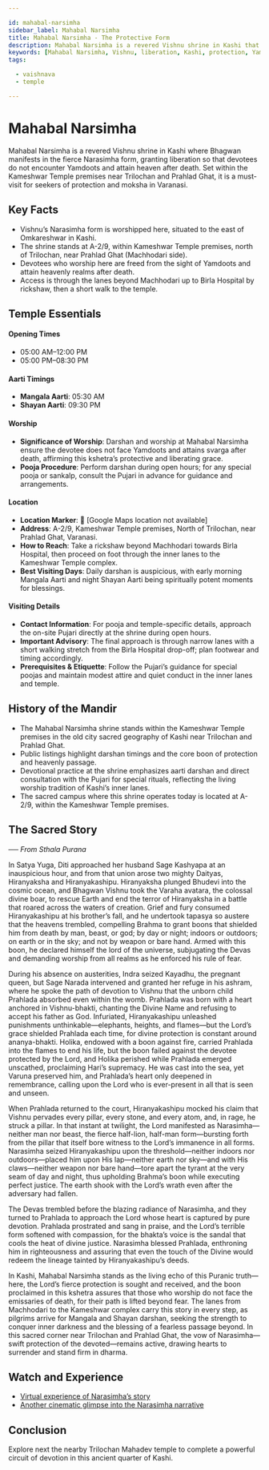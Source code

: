 ```yaml
---

id: mahabal-narsimha
sidebar_label: Mahabal Narsimha
title: Mahabal Narsimha - The Protective Form
description: Mahabal Narsimha is a revered Vishnu shrine in Kashi that grants liberation and protects devotees from the sight of Yamdoots after death.
keywords: [Mahabal Narsimha, Vishnu, liberation, Kashi, protection, Yamdoots, Kameshwar Temple]
tags:

  - vaishnava
  - temple

---
```


# Mahabal Narsimha

Mahabal Narsimha is a revered Vishnu shrine in Kashi where Bhagwan manifests in the fierce Narasimha form, granting liberation so that devotees do not encounter Yamdoots and attain heaven after death. Set within the Kameshwar Temple premises near Trilochan and Prahlad Ghat, it is a must-visit for seekers of protection and moksha in Varanasi.

## Key Facts

  * Vishnu’s Narasimha form is worshipped here, situated to the east of Omkareshwar in Kashi.
  * The shrine stands at A-2/9, within Kameshwar Temple premises, north of Trilochan, near Prahlad Ghat (Machhodari side).
  * Devotees who worship here are freed from the sight of Yamdoots and attain heavenly realms after death.
  * Access is through the lanes beyond Machhodari up to Birla Hospital by rickshaw, then a short walk to the temple.

## Temple Essentials

#### Opening Times

  * 05:00 AM–12:00 PM
  * 05:00 PM–08:30 PM

#### Aarti Timings

  * **Mangala Aarti**: 05:30 AM
  * **Shayan Aarti**: 09:30 PM

#### Worship

  * **Significance of Worship**: Darshan and worship at Mahabal Narsimha ensure the devotee does not face Yamdoots and attains svarga after death, affirming this kshetra’s protective and liberating grace.
  * **Pooja Procedure**: Perform darshan during open hours; for any special pooja or sankalp, consult the Pujari in advance for guidance and arrangements.

#### Location

  * **Location Marker**: 📍 [Google Maps location not available]
  * **Address**: A-2/9, Kameshwar Temple premises, North of Trilochan, near Prahlad Ghat, Varanasi.
  * **How to Reach**: Take a rickshaw beyond Machhodari towards Birla Hospital, then proceed on foot through the inner lanes to the Kameshwar Temple complex.
  * **Best Visiting Days**: Daily darshan is auspicious, with early morning Mangala Aarti and night Shayan Aarti being spiritually potent moments for blessings.

#### Visiting Details

  * **Contact Information**: For pooja and temple-specific details, approach the on-site Pujari directly at the shrine during open hours.
  * **Important Advisory**: The final approach is through narrow lanes with a short walking stretch from the Birla Hospital drop-off; plan footwear and timing accordingly.
  * **Prerequisites & Etiquette**: Follow the Pujari’s guidance for special poojas and maintain modest attire and quiet conduct in the inner lanes and temple.


## History of the Mandir

  * The Mahabal Narsimha shrine stands within the Kameshwar Temple premises in the old city sacred geography of Kashi near Trilochan and Prahlad Ghat.
  * Public listings highlight darshan timings and the core boon of protection and heavenly passage.
  * Devotional practice at the shrine emphasizes aarti darshan and direct consultation with the Pujari for special rituals, reflecting the living worship tradition of Kashi’s inner lanes.
  * The sacred campus where this shrine operates today is located at A-2/9, within the Kameshwar Temple premises.

## The Sacred Story

*── From Sthala Purana*

In Satya Yuga, Diti approached her husband Sage Kashyapa at an inauspicious hour, and from that union arose two mighty Daityas, Hiranyaksha and Hiranyakashipu. Hiranyaksha plunged Bhudevi into the cosmic ocean, and Bhagwan Vishnu took the Varaha avatara, the colossal divine boar, to rescue Earth and end the terror of Hiranyaksha in a battle that roared across the waters of creation. Grief and fury consumed Hiranyakashipu at his brother’s fall, and he undertook tapasya so austere that the heavens trembled, compelling Brahma to grant boons that shielded him from death by man, beast, or god; by day or night; indoors or outdoors; on earth or in the sky; and not by weapon or bare hand. Armed with this boon, he declared himself the lord of the universe, subjugating the Devas and demanding worship from all realms as he enforced his rule of fear.

During his absence on austerities, Indra seized Kayadhu, the pregnant queen, but Sage Narada intervened and granted her refuge in his ashram, where he spoke the path of devotion to Vishnu that the unborn child Prahlada absorbed even within the womb. Prahlada was born with a heart anchored in Vishnu-bhakti, chanting the Divine Name and refusing to accept his father as God. Infuriated, Hiranyakashipu unleashed punishments unthinkable—elephants, heights, and flames—but the Lord’s grace shielded Prahlada each time, for divine protection is constant around ananya-bhakti. Holika, endowed with a boon against fire, carried Prahlada into the flames to end his life, but the boon failed against the devotee protected by the Lord, and Holika perished while Prahlada emerged unscathed, proclaiming Hari’s supremacy. He was cast into the sea, yet Varuna preserved him, and Prahlada’s heart only deepened in remembrance, calling upon the Lord who is ever-present in all that is seen and unseen.

When Prahlada returned to the court, Hiranyakashipu mocked his claim that Vishnu pervades every pillar, every stone, and every atom, and, in rage, he struck a pillar. In that instant at twilight, the Lord manifested as Narasimha—neither man nor beast, the fierce half-lion, half-man form—bursting forth from the pillar that itself bore witness to the Lord’s immanence in all forms. Narasimha seized Hiranyakashipu upon the threshold—neither indoors nor outdoors—placed him upon His lap—neither earth nor sky—and with His claws—neither weapon nor bare hand—tore apart the tyrant at the very seam of day and night, thus upholding Brahma’s boon while executing perfect justice. The earth shook with the Lord’s wrath even after the adversary had fallen.

The Devas trembled before the blazing radiance of Narasimha, and they turned to Prahlada to approach the Lord whose heart is captured by pure devotion. Prahlada prostrated and sang in praise, and the Lord’s terrible form softened with compassion, for the bhakta’s voice is the sandal that cools the heat of divine justice. Narasimha blessed Prahlada, enthroning him in righteousness and assuring that even the touch of the Divine would redeem the lineage tainted by Hiranyakashipu’s deeds.

In Kashi, Mahabal Narsimha stands as the living echo of this Puranic truth—here, the Lord’s fierce protection is sought and received, and the boon proclaimed in this kshetra assures that those who worship do not face the emissaries of death, for their path is lifted beyond fear. The lanes from Machhodari to the Kameshwar complex carry this story in every step, as pilgrims arrive for Mangala and Shayan darshan, seeking the strength to conquer inner darkness and the blessing of a fearless passage beyond. In this sacred corner near Trilochan and Prahlad Ghat, the vow of Narasimha—swift protection of the devoted—remains active, drawing hearts to surrender and stand firm in dharma.

## Watch and Experience

  * [Virtual experience of Narasimha’s story](https://www.youtube.com/watch?v=xT9Jv36bZQE)
  * [Another cinematic glimpse into the Narasimha narrative](https://www.youtube.com/watch?v=wkOYEhjAXyo)

## Conclusion

Explore next the nearby Trilochan Mahadev temple to complete a powerful circuit of devotion in this ancient quarter of Kashi.